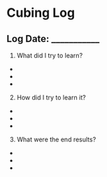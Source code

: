 # Cubing Log

## Log Date: ___________
1. What did I try to learn?
-
-
-
2. How did I try to learn it?
-
-
-
3. What were the end results?
-
-
-
